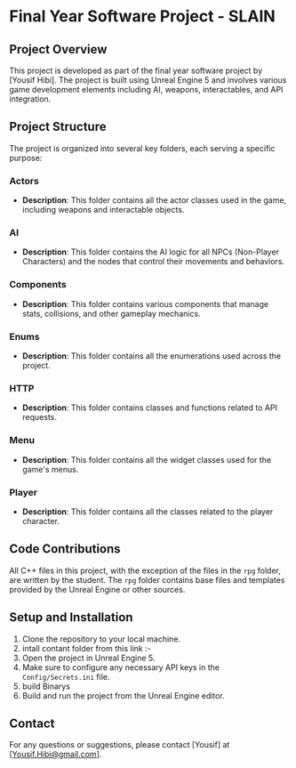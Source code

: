 
# Final Year Software Project - SLAIN

## Project Overview

This project is developed as part of the final year software project by [Yousif Hibi]. The project is built using Unreal Engine 5 and involves various game development elements including AI, weapons, interactables, and API integration.

## Project Structure

The project is organized into several key folders, each serving a specific purpose:

### Actors
- **Description**: This folder contains all the actor classes used in the game, including weapons and interactable objects.
### AI
- **Description**: This folder contains the AI logic for all NPCs (Non-Player Characters) and the nodes that control their movements and behaviors.
### Components
- **Description**: This folder contains various components that manage stats, collisions, and other gameplay mechanics.

  
### Enums
- **Description**: This folder contains all the enumerations used across the project.

### HTTP
- **Description**: This folder contains classes and functions related to API requests.

### Menu
- **Description**: This folder contains all the widget classes used for the game's menus.

### Player
- **Description**: This folder contains all the classes related to the player character.

## Code Contributions

All C++ files in this project, with the exception of the files in the `rpg` folder, are written by the student. The `rpg` folder contains base files and templates provided by the Unreal Engine or other sources.

## Setup and Installation

1. Clone the repository to your local machine.
2. intall contant folder from this link :- 
3. Open the project in Unreal Engine 5.
4. Make sure to configure any necessary API keys in the `Config/Secrets.ini` file.
5. build Binarys
6. Build and run the project from the Unreal Engine editor.
## Contact

For any questions or suggestions, please contact [Yousif] at [Yousif.Hibi@gmail.com].

